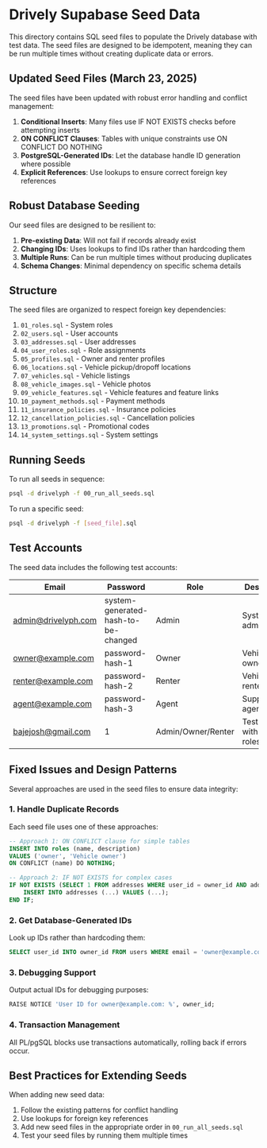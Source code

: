 # Drively Supabase Seed Data

This directory contains SQL seed files to populate the Drively database with test data. The seed files are designed to be idempotent, meaning they can be run multiple times without creating duplicate data or errors.

## Updated Seed Files (March 23, 2025)

The seed files have been updated with robust error handling and conflict management:

1. **Conditional Inserts**: Many files use IF NOT EXISTS checks before attempting inserts
2. **ON CONFLICT Clauses**: Tables with unique constraints use ON CONFLICT DO NOTHING 
3. **PostgreSQL-Generated IDs**: Let the database handle ID generation where possible
4. **Explicit References**: Use lookups to ensure correct foreign key references

## Robust Database Seeding

Our seed files are designed to be resilient to:

1. **Pre-existing Data**: Will not fail if records already exist
2. **Changing IDs**: Uses lookups to find IDs rather than hardcoding them
3. **Multiple Runs**: Can be run multiple times without producing duplicates
4. **Schema Changes**: Minimal dependency on specific schema details

## Structure

The seed files are organized to respect foreign key dependencies:

1. `01_roles.sql` - System roles
2. `02_users.sql` - User accounts
3. `03_addresses.sql` - User addresses
4. `04_user_roles.sql` - Role assignments
5. `05_profiles.sql` - Owner and renter profiles
6. `06_locations.sql` - Vehicle pickup/dropoff locations
7. `07_vehicles.sql` - Vehicle listings
8. `08_vehicle_images.sql` - Vehicle photos
9. `09_vehicle_features.sql` - Vehicle features and feature links
10. `10_payment_methods.sql` - Payment methods
11. `11_insurance_policies.sql` - Insurance policies
12. `12_cancellation_policies.sql` - Cancellation policies
13. `13_promotions.sql` - Promotional codes
14. `14_system_settings.sql` - System settings

## Running Seeds

To run all seeds in sequence:

```bash
psql -d drivelyph -f 00_run_all_seeds.sql
```

To run a specific seed:

```bash
psql -d drivelyph -f [seed_file].sql
```

## Test Accounts

The seed data includes the following test accounts:

| Email | Password | Role | Description |
|-------|----------|------|-------------|
| admin@drivelyph.com | system-generated-hash-to-be-changed | Admin | System administrator |
| owner@example.com | password-hash-1 | Owner | Vehicle owner |
| renter@example.com | password-hash-2 | Renter | Vehicle renter |
| agent@example.com | password-hash-3 | Agent | Support agent |
| bajejosh@gmail.com | 1 | Admin/Owner/Renter | Test user with multiple roles |

## Fixed Issues and Design Patterns

Several approaches are used in the seed files to ensure data integrity:

### 1. Handle Duplicate Records

Each seed file uses one of these approaches:

```sql
-- Approach 1: ON CONFLICT clause for simple tables
INSERT INTO roles (name, description)
VALUES ('owner', 'Vehicle owner')
ON CONFLICT (name) DO NOTHING;

-- Approach 2: IF NOT EXISTS for complex cases
IF NOT EXISTS (SELECT 1 FROM addresses WHERE user_id = owner_id AND address_type = 'home') THEN
    INSERT INTO addresses (...) VALUES (...);
END IF;
```

### 2. Get Database-Generated IDs

Look up IDs rather than hardcoding them:

```sql
SELECT user_id INTO owner_id FROM users WHERE email = 'owner@example.com';
```

### 3. Debugging Support

Output actual IDs for debugging purposes:

```sql
RAISE NOTICE 'User ID for owner@example.com: %', owner_id;
```

### 4. Transaction Management

All PL/pgSQL blocks use transactions automatically, rolling back if errors occur.

## Best Practices for Extending Seeds

When adding new seed data:

1. Follow the existing patterns for conflict handling
2. Use lookups for foreign key references
3. Add new seed files in the appropriate order in `00_run_all_seeds.sql`
4. Test your seed files by running them multiple times
